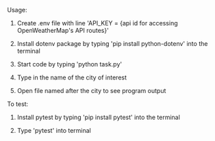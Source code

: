 Usage:

1) Create .env file with line
'API_KEY = {api id for accessing OpenWeatherMap's API routes}'

2) Install dotenv package by typing 
'pip install python-dotenv' into the terminal

3) Start code by typing 'python task.py'

4) Type in the name of the city of interest

5) Open file named after the city to see program output


To test:

1) Install pytest by typing 'pip install pytest' into the terminal

2) Type 'pytest' into terminal